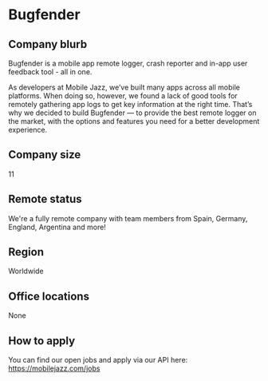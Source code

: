 # Bugfender

## Company blurb

Bugfender is a mobile app remote logger, crash reporter and in-app user feedback tool - all in one.

As developers at Mobile Jazz, we’ve built many apps across all mobile platforms. When doing so, however, we found a lack of good tools for remotely gathering app logs to get key information at the right time. That’s why we decided to build Bugfender — to provide the best remote logger on the market, with the options and features you need for a better development experience.

## Company size

11

## Remote status

We're a fully remote company with team members from Spain, Germany, England, Argentina and more!

## Region

Worldwide

## Office locations

None

## How to apply

You can find our open jobs and apply via our API here: https://mobilejazz.com/jobs
